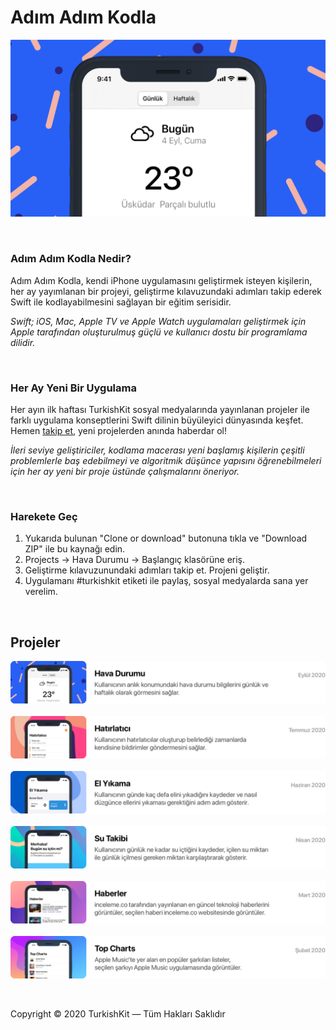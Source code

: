 # Adım Adım Kodla
![Adım Adım Kodla Cover](images/cover.png)

&nbsp;

### Adım Adım Kodla Nedir?

Adım Adım Kodla, kendi iPhone uygulamasını geliştirmek isteyen kişilerin, her ay yayımlanan bir projeyi, geliştirme kılavuzundaki adımları takip ederek Swift ile kodlayabilmesini sağlayan bir eğitim serisidir.

*Swift; iOS, Mac, Apple TV ve Apple Watch uygulamaları geliştirmek için Apple tarafından oluşturulmuş güçlü ve kullanıcı dostu bir programlama dilidir.*

&nbsp;

### Her Ay Yeni Bir Uygulama

Her ayın ilk haftası TurkishKit sosyal medyalarında yayınlanan projeler ile farklı uygulama konseptlerini Swift dilinin büyüleyici dünyasında keşfet. Hemen [takip et](https://twitter.com/turkishkit), yeni projelerden anında haberdar ol! 

*İleri seviye geliştiriciler, kodlama macerası yeni başlamış kişilerin çeşitli problemlerle baş edebilmeyi ve algoritmik düşünce yapısını öğrenebilmeleri için her ay yeni bir proje üstünde çalışmalarını öneriyor.*

&nbsp;

### Harekete Geç

1. Yukarıda bulunan "Clone or download" butonuna tıkla ve "Download ZIP" ile bu kaynağı edin.
2. Projects -> Hava Durumu -> Başlangıç klasörüne eriş.
3. Geliştirme kılavuzunundaki adımları takip et. Projeni geliştir.
4. Uygulamanı #turkishkit etiketi ile paylaş, sosyal medyalarda sana yer verelim.

&nbsp;

## Projeler

![Project Row 1](images/hava.durumu.row.png)
&nbsp;
![Project Row 2](images/hatırlatıcı.row.png)
&nbsp;
![Project Row 3](images/el.yikama.row.png)
&nbsp;
![Project Row 4](images/su.tabiki.row.png)
&nbsp;
![Project Row 5](images/haberler.row.png)
&nbsp;
![Project Row 6](images/top.charts.row.png)

&nbsp;

Copyright © 2020 TurkishKit — Tüm Hakları Saklıdır
